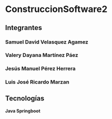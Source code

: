 # ConstruccionSoftware2

## Integrantes
### Samuel David Velasquez Agamez
### Valery Dayana Martínez Páez
### Jesús Manuel Pérez Herrera
### Luis José Ricardo Marzan

## Tecnologías 
#### Java Springboot
